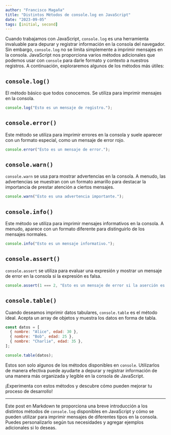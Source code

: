 ```yaml
---
author: "Francisco Magaña"
title: "Distintos Métodos de console.log en JavaScript"
date: "2023-09-05"
tags: [initial, second]
---
```


Cuando trabajamos con JavaScript, `console.log` es una herramienta invaluable para depurar y registrar información en la consola del navegador. Sin embargo, `console.log` no se limita simplemente a imprimir mensajes en la consola. JavaScript nos proporciona varios métodos adicionales que podemos usar con `console` para darle formato y contexto a nuestros registros. A continuación, exploraremos algunos de los métodos más útiles:

## `console.log()`


El método básico que todos conocemos. Se utiliza para imprimir mensajes en la consola.

```javascript
console.log("Esto es un mensaje de registro.");
```

## `console.error()`

Este método se utiliza para imprimir errores en la consola y suele aparecer con un formato especial, como un mensaje de error rojo.

```javascript
console.error("Esto es un mensaje de error.");
```

## `console.warn()`

`console.warn` se usa para mostrar advertencias en la consola. A menudo, las advertencias se muestran con un formato amarillo para destacar la importancia de prestar atención a ciertos mensajes.

```javascript
console.warn("Esto es una advertencia importante.");
```

## `console.info()`

Este método se utiliza para imprimir mensajes informativos en la consola. A menudo, aparece con un formato diferente para distinguirlo de los mensajes normales.

```javascript
console.info("Esto es un mensaje informativo.");
```

## `console.assert()`

`console.assert` se utiliza para evaluar una expresión y mostrar un mensaje de error en la consola si la expresión es falsa.

```javascript
console.assert(1 === 2, "Esto es un mensaje de error si la aserción es falsa.");
```

## `console.table()`

Cuando deseamos imprimir datos tabulares, `console.table` es el método ideal. Acepta un array de objetos y muestra los datos en forma de tabla.

```javascript
const datos = [
  { nombre: "Alice", edad: 30 },
  { nombre: "Bob", edad: 25 },
  { nombre: "Charlie", edad: 35 },
];

console.table(datos);
```

Estos son solo algunos de los métodos disponibles en `console`. Utilizarlos de manera efectiva puede ayudarte a depurar y registrar información de una manera más organizada y legible en la consola de JavaScript.

¡Experimenta con estos métodos y descubre cómo pueden mejorar tu proceso de desarrollo!

--- 

Este post en Markdown te proporciona una breve introducción a los distintos métodos de `console.log` disponibles en JavaScript y cómo se pueden utilizar para imprimir mensajes de diferentes tipos en la consola. Puedes personalizarlo según tus necesidades y agregar ejemplos adicionales si lo deseas.